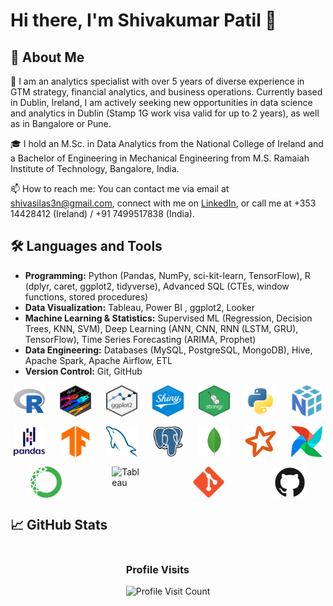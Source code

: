 # Hi there, I'm Shivakumar Patil 👋

## 🚀 About Me

🔭 I am an analytics specialist with over 5 years of diverse experience in GTM strategy, financial analytics, and business operations. Currently based in Dublin, Ireland, I am actively seeking new opportunities in data science and analytics in Dublin (Stamp 1G work visa valid for up to 2 years), as well as in Bangalore or Pune.

🎓 I hold an M.Sc. in Data Analytics from the National College of Ireland and a Bachelor of Engineering in Mechanical Engineering from M.S. Ramaiah Institute of Technology, Bangalore, India.

📫 How to reach me: You can contact me via email at [shivasilas3n@gmail.com](mailto:shivasilas3n@gmail.com), connect with me on [LinkedIn](https://linkedin.com/in/shivaBusinessAnalyst), or call me at +353 14428412 (Ireland) / +91 7499517838 (India).

## 🛠️ Languages and Tools

- **Programming:** Python (Pandas, NumPy, sci-kit-learn, TensorFlow), R (dplyr, caret, ggplot2, tidyverse), Advanced SQL (CTEs, window functions, stored procedures)
- **Data Visualization:** Tableau, Power BI , ggplot2, Looker
- **Machine Learning & Statistics:** Supervised ML (Regression, Decision Trees, KNN, SVM), Deep Learning (ANN, CNN, RNN (LSTM, GRU), TensorFlow), Time Series Forecasting (ARIMA, Prophet)
- **Data Engineering:** Databases (MySQL, PostgreSQL, MongoDB), Hive, Apache Spark, Apache Airflow, ETL
- **Version Control:** Git, GitHub

<div style="display: flex; flex-wrap: wrap; justify-content: space-around; gap: 15px;">
  <img src="https://github.com/devicons/devicon/blob/master/icons/r/r-original.svg" alt="R" width="50" height="50"/>
  <img src="https://github.com/rstudio/hex-stickers/blob/main/SVG/dplyr.svg" alt="dplyr" width="50" height="50"/>
  <img src="https://github.com/rstudio/hex-stickers/blob/main/SVG/ggplot2.svg" alt="ggplot2" width="50" height="50"/>
  <img src="https://github.com/rstudio/hex-stickers/blob/main/SVG/shiny.svg" alt="Shiny" width="50" height="50"/>
  <img src="https://github.com/rstudio/hex-stickers/blob/main/SVG/stringr.svg" alt="Stringr" width="50" height="50"/>
  <img src="https://github.com/devicons/devicon/blob/master/icons/python/python-original.svg" alt="Python" width="50" height="50"/>
  <img src="https://github.com/devicons/devicon/blob/master/icons/numpy/numpy-original.svg" alt="Numpy" width="50" height="50"/>
  <img src="https://github.com/devicons/devicon/blob/master/icons/pandas/pandas-original-wordmark.svg" alt="Pandas" width="50" height="50"/>
  <img src="https://github.com/devicons/devicon/blob/master/icons/tensorflow/tensorflow-original.svg" alt="TensorFlow" width="50" height="50"/>
  <img src="https://github.com/devicons/devicon/blob/master/icons/mysql/mysql-original.svg" alt="MySQL" width="50" height="50"/>
  <img src="https://github.com/devicons/devicon/blob/master/icons/postgresql/postgresql-original.svg" alt="PostgreSQL" width="50" height="50"/>
  <img src="https://github.com/devicons/devicon/blob/master/icons/mongodb/mongodb-original.svg" alt="MongoDB" width="50" height="50"/>
  <img src="https://github.com/devicons/devicon/blob/master/icons/apachespark/apachespark-original.svg" alt="Apache Spark" width="50" height="50"/>
  <img src="https://github.com/devicons/devicon/blob/master/icons/apacheairflow/apacheairflow-original.svg" alt="Apache Airflow" width="50" height="50"/>
  <img src="https://github.com/devicons/devicon/blob/master/icons/anaconda/anaconda-original.svg" alt="Anaconda" width="50" height="50"/>
  <img src="https://www.svgrepo.com/show/354428/tableau-icon.svg" alt="Tableau" width="50" height="50"/>
  <img src="https://github.com/devicons/devicon/blob/master/icons/git/git-original.svg" alt="Git" width="50" height="50"/>
  <img src="https://github.com/devicons/devicon/blob/master/icons/github/github-original.svg" alt="GitHub" width="50" height="50"/>
</div>

## 📈 GitHub Stats

<div style="display: flex; flex-direction: column; align-items: center;">

  <div style="margin-bottom: 20px;">
    <h3>Profile Visits</h3>
    <img src="https://komarev.com/ghpvc/?username=Shivasilas3n&color=green" alt="Profile Visit Count" />
  </div>
  

